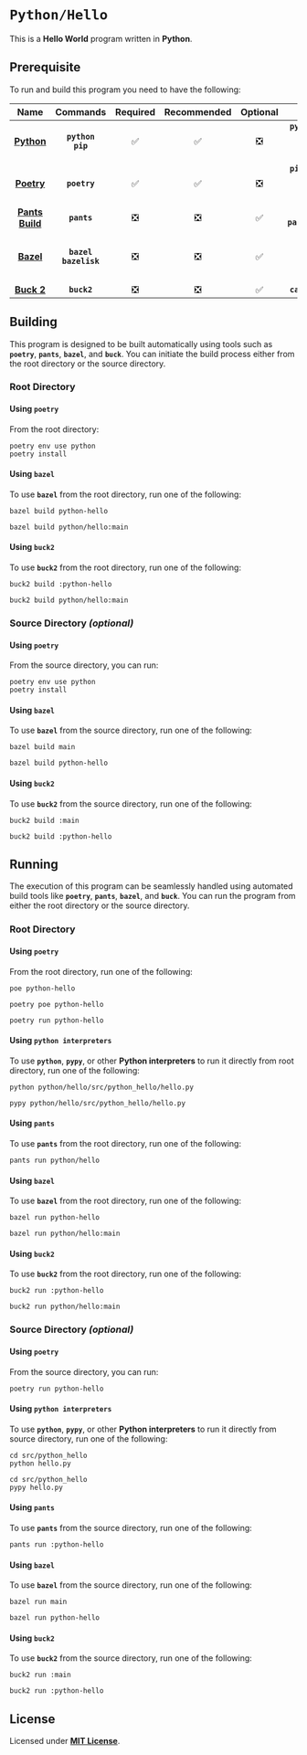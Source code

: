# `Python/Hello`

This is a **Hello World** program written in **Python**.

## Prerequisite

To run and build this program you need to have the following:

<div align="center">

| Name | Commands | Required | Recommended | Optional | Notes |
|:----:|:--------:|:--------:|:-----------:|:--------:|:-----:|
| [**Python**](https://www.python.org/downloads/) | **`python`**<br>**`pip`** | &#9989; | &#9989; | &#10062; | **`pyenv install x.y.z`**<br>or<br>**`sudo apt install python3`** |
| [**Poetry**](https://python-poetry.org/docs/#installing-with-pipx) | **`poetry`** | &#9989; | &#9989; | &#10062; | **`pipx install poetry`**<br>or<br>**`sudo apt install python3-poetry`** |
| [**Pants Build**](https://www.pantsbuild.org/docs/installation) | **`pants`** | &#10062; | &#10062; | &#9989; | **`brew install pantsbuild/tap/pants`** |
| [**Bazel**](https://bazel.build/) | **`bazel`**<br>**`bazelisk`** | &#10062; | &#10062; | &#9989; | **`npm install -g @bazel/bazelisk`**<br>or<br>**`sudo apt install bazel`** |
| [**Buck 2**](https://buck2.build/docs/getting_started/) | **`buck2`** | &#10062; | &#10062; | &#9989; | **`cargo install buck2`** |

</div>

## Building

This program is designed to be built automatically using tools such as
**`poetry`**, **`pants`**, **`bazel`**, and **`buck`**. You can initiate the
build process either from the root directory or the source directory.

### Root Directory

#### Using `poetry`

From the root directory:

```
poetry env use python
poetry install
```

#### Using `bazel`

To use **`bazel`** from the root directory, run one of the following:

```
bazel build python-hello
```
```
bazel build python/hello:main
```

#### Using `buck2`

To use **`buck2`** from the root directory, run one of the following:

```
buck2 build :python-hello
```
```
buck2 build python/hello:main
```

### Source Directory _(optional)_

#### Using `poetry`

From the source directory, you can run:

```
poetry env use python
poetry install
```

#### Using `bazel`

To use **`bazel`** from the source directory, run one of the following:

```
bazel build main
```
```
bazel build python-hello
```

#### Using `buck2`

To use **`buck2`** from the source directory, run one of the following:

```
buck2 build :main
```
```
buck2 build :python-hello
```

## Running

The execution of this program can be seamlessly handled using automated build
tools like **`poetry`**, **`pants`**, **`bazel`**, and **`buck`**. You can run
the program from either the root directory or the source directory.

### Root Directory

#### Using `poetry`

From the root directory, run one of the following:

```
poe python-hello
```
```
poetry poe python-hello
```
```
poetry run python-hello
```

#### Using `python interpreters`

To use **`python`**, **`pypy`**, or other **Python interpreters** to run it
directly from root directory, run one of the following:

```
python python/hello/src/python_hello/hello.py
```
```
pypy python/hello/src/python_hello/hello.py
```

#### Using `pants`

To use **`pants`** from the root directory, run one of the following:

```
pants run python/hello
```

#### Using `bazel`

To use **`bazel`** from the root directory, run one of the following:

```
bazel run python-hello
```
```
bazel run python/hello:main
```

#### Using `buck2`

To use **`buck2`** from the root directory, run one of the following:

```
buck2 run :python-hello
```
```
buck2 run python/hello:main
```

### Source Directory _(optional)_

#### Using `poetry`

From the source directory, you can run:

```
poetry run python-hello
```

#### Using `python interpreters`

To use **`python`**, **`pypy`**, or other **Python interpreters** to run it
directly from source directory, run one of the following:

```
cd src/python_hello
python hello.py
```
```
cd src/python_hello
pypy hello.py
```

#### Using `pants`

To use **`pants`** from the source directory, run one of the following:

```
pants run :python-hello
```

#### Using `bazel`

To use **`bazel`** from the source directory, run one of the following:

```
bazel run main
```
```
bazel run python-hello
```

#### Using `buck2`

To use **`buck2`** from the source directory, run one of the following:

```
buck2 run :main
```
```
buck2 run :python-hello
```

## License

Licensed under [**MIT License**](LICENSE).
